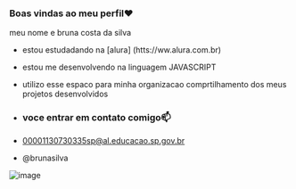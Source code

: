 ### Boas vindas ao meu perfil❤
meu nome e bruna costa da silva 


- estou estudadando na [alura] (htts://ww.alura.com.br)
- estou me desenvolvendo na linguagem JAVASCRIPT
- utilizo esse espaco para minha organizacao comprtilhamento dos meus projetos desenvolvidos

- ### voce entrar em contato comigo📫

- 00001130730335sp@al.educacao.sp.gov.br

- @brunasilva


![image](https://github.com/user-attachments/assets/b77744de-5985-4720-a74f-5799258d48fe)






















